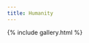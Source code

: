 ```yaml
---
title: Humanity
---
```

{% include gallery.html %}
<a-entity environment="preset: starry"></a-entity>
